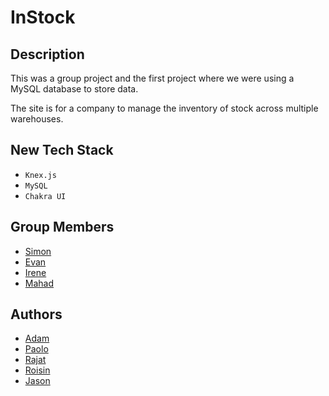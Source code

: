 # InStock

## Description
This was a group project and the first project where we were using a MySQL database to store data.

The site is for a company to manage the inventory of stock across multiple warehouses.

## New Tech Stack

* `Knex.js`
* `MySQL`
* `Chakra UI`

## Group Members
* [Simon](https://github.com/simon-harlow)
* [Evan](https://github.com/evan-csj)
* [Irene](https://github.com/IreneHuynh)
* [Mahad](https://github.com/Mahad-7)

## Authors
* [Adam](https://github.com/GInTher)
* [Paolo](https://github.com/PCRib)
* [Rajat](https://github.com/rjtbansal)
* [Roisin](https://github.com/RoisOneill)
* [Jason](https://github.com/projectyang)